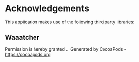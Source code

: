 # Acknowledgements
This application makes use of the following third party libraries:

## Waaatcher

Permission is hereby granted ...
Generated by CocoaPods - https://cocoapods.org
